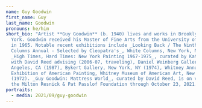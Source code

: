 ```yaml
---
name: Guy Goodwin
first_name: Guy
last_name: Goodwin
pronouns: he/him
short_bio: "Artist **Guy Goodwin** (b. 1940) lives and works in Brooklyn, New
  York. Goodwin received his Master of Fine Arts from the University of Illinois
  in 1965. Notable recent exhibitions include _Looking Back / The Ninth White
  Columns Annual - Selected by Cleopatra's_, White Columns, New York, NY (2015),
  _High Times, Hard Times: New York Painting 1967-1975_, curated by Katy Siegel
  with David Reed advising (2006-07, traveling), Daniel Weinberg Gallery, Los
  Angeles, CA (1987), Bykert Gallery, New York, NY (1974), Whitney Annual
  Exhibition of American Painting, Whitney Museum of American Art, New York, NY
  (1972). _Guy Goodwin: Mattress World_, curated by David Reed, is on view at
  the Milton Resnick & Pat Passlof Foundation through October 23, 2021. "
portraits:
  - media: 2021/09/guy-goodwin
---
```


